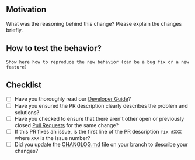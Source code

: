 ## Motivation

What was the reasoning behind this change? Please explain the changes briefly.

## How to test the behavior?
```
Show here how to reproduce the new behavior (can be a bug fix or a new feature)
```

## Checklist

- [ ] Have you thoroughly read our [Developer Guide](https://neuroconv.readthedocs.io/en/main/developer_guide.html)?
- [ ] Have you ensured the PR description clearly describes the problem and solutions?
- [ ] Have you checked to ensure that there aren't other open or previously closed [Pull Requests](https://github.com/catalystneuro/neuroconv/pulls) for the same change?
- [ ] If this PR fixes an issue, is the first line of the PR description `fix #XXX` where `XXX` is the issue number?
- [ ] Did you update the [CHANGLOG.md](https://github.com/catalystneuro/neuroconv/blob/main/CHANGELOG.md) file on your branch to describe your changes?
